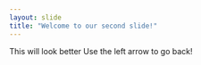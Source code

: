 ```yaml
---
layout: slide
title: "Welcome to our second slide!"
---
```

This will look better
Use the left arrow to go back!
